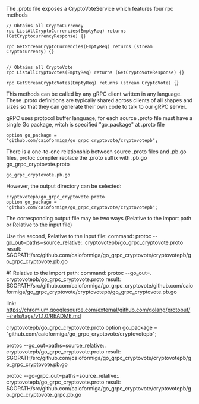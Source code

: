The .proto file exposes a CryptoVoteService which features four rpc methods

    // Obtains all CryptoCurrency    
    rpc ListAllCryptoCurrencies(EmptyReq) returns (GetCryptocurrencyResponse) {}

    rpc GetStreamCryptoCurrencies(EmptyReq) returns (stream Cryptocurrency) {}


    // Obtains all CryptoVote
    rpc ListAllCryptoVotes(EmptyReq) returns (GetCryptoVoteResponse) {}

    rpc GetStreamCryptoVotes(EmptyReq) returns (stream CryptoVote) {}


This methods can be called by any gRPC client written in any language.
These .proto definitions are typically shared across clients of all 
shapes and sizes so that they can generate their own code to talk to 
our gRPC server.


gRPC uses protocol buffer language, for each source .proto file must 
have a single Go package, witch is specified "go_package" at .proto file

    option go_package = "github.com/caioformiga/go_grpc_cryptovote/cryptovotepb";

There is a one-to-one relationship between source .proto files and .pb.go files,
protoc compiler replace the .proto suffix with .pb.go
    go_grpc_cryptovote.proto

    go_grpc_cryptovote.pb.go


However, the output directory can be selected:

    cryptovotepb/go_grpc_cryptovote.proto 
    option go_package = "github.com/caioformiga/go_grpc_cryptovote/cryptovotepb";
    
The corresponding output file may be two ways (Relative to the import path or Relative to the input file)

Use the second, Relative to the input file:
command: protoc --go_out=paths=source_relative:. cryptovotepb/go_grpc_cryptovote.proto
result: $GOPATH/src/github.com/caioformiga/go_grpc_cryptovote/cryptovotepb/go_grpc_cryptovote.pb.go

#1 Relative to the import path:
command: protoc --go_out=. cryptovotepb/go_grpc_cryptovote.proto
result: $GOPATH/src/github.com/caioformiga/go_grpc_cryptovote/github.com/caioformiga/go_grpc_cryptovote/cryptovotepb/go_grpc_cryptovote.pb.go

link: https://chromium.googlesource.com/external/github.com/golang/protobuf/+/refs/tags/v1.1.0/README.md


cryptovotepb/go_grpc_cryptovote.proto 
option go_package = "github.com/caioformiga/go_grpc_cryptovote/cryptovotepb";


protoc --go_out=paths=source_relative:. cryptovotepb/go_grpc_cryptovote.proto
result: $GOPATH/src/github.com/caioformiga/go_grpc_cryptovote/cryptovotepb/go_grpc_cryptovote.pb.go

protoc --go-grpc_out=paths=source_relative:. cryptovotepb/go_grpc_cryptovote.proto
result: $GOPATH/src/github.com/caioformiga/go_grpc_cryptovote/cryptovotepb/go_grpc_cryptovote_grpc.pb.go
